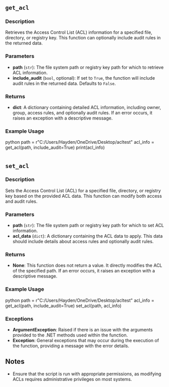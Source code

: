 #
## `get_acl`

### Description
Retrieves the Access Control List (ACL) information for a specified file, directory, or registry key. This function can optionally include audit rules in the returned data.

### Parameters
- **path** (`str`): The file system path or registry key path for which to retrieve ACL information.
- **include_audit** (`bool`, optional): If set to `True`, the function will include audit rules in the returned data. Defaults to `False`.

### Returns
- **dict**: A dictionary containing detailed ACL information, including owner, group, access rules, and optionally audit rules. If an error occurs, it raises an exception with a descriptive message.

### Example Usage
python path = r"C:/Users/Hayden/OneDrive/Desktop/acltest" acl_info = get_acl(path, include_audit=True) print(acl_info)

#
## `set_acl`

### Description
Sets the Access Control List (ACL) for a specified file, directory, or registry key based on the provided ACL data. This function can modify both access and audit rules.

### Parameters
- **path** (`str`): The file system path or registry key path for which to set ACL information.
- **acl_data** (`dict`): A dictionary containing the ACL data to apply. This data should include details about access rules and optionally audit rules.

### Returns
- **None**: This function does not return a value. It directly modifies the ACL of the specified path. If an error occurs, it raises an exception with a descriptive message.

### Example Usage
python path = r"C:/Users/Hayden/OneDrive/Desktop/acltest" acl_info = get_acl(path, include_audit=True) set_acl(path, acl_info)


### Exceptions
- **ArgumentException**: Raised if there is an issue with the arguments provided to the .NET methods used within the function.
- **Exception**: General exceptions that may occur during the execution of the function, providing a message with the error details.

## Notes
- Ensure that the script is run with appropriate permissions, as modifying ACLs requires administrative privileges on most systems.
